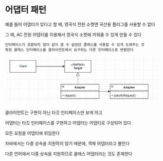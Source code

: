 # 어댑터 패턴

예를 들어 어댑터가 있다고 할 때, 영국식 전원 소켓엔 국산용 플러그를 사용할 수 없다

그 때, AC 전원 어댑터를 이용해서 영국식 소켓에 끼워줄 수 있게 만들 수 있다

```
인터페이스가 호환되지 않아 같이 쓸 수 없었던 클래스를 사용할 수 있게 도와주는 것
특정 클래스 인터페이스를 클라이언트에서 요구하는 다른 인터페이스로 변환한다
```

<img src="https://github.com/Geol2/Today-I-Learned/blob/main/Java/images/adapter-1.png" />

클라이언트는 구현이 아닌 타깃 인터페이스만 보게 하고

어댑터는 타깃 인터페이스를 구현하고 어댑터는 어댑티로 구성되어 있다

모든 요청을 어댑티에 위임한다

자바에서는 다중 상속을 지원하지 않기 때문에, 객체 어댑터라고 불린다

다른 언어에서 다중 상속을 지원하므로 클래스 어댑터라는 것도 존재한다